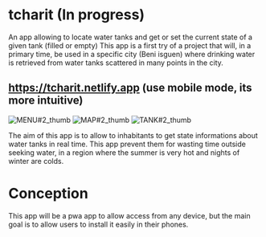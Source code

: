 # tcharit (In progress)
An app allowing to locate water tanks and get or set the current state of a given tank (filled or empty)
This app is a first try of a project that will, in a primary time, be used in a specific city (Beni isguen) where drinking water is retrieved from water tanks scattered in many points in the city.

## https://tcharit.netlify.app (use mobile mode, its more intuitive)

![MENU#2_thumb](https://github.com/user-attachments/assets/b98c238a-0933-43cc-9eb9-b658776f48d3)
![MAP#2_thumb](https://github.com/user-attachments/assets/993bf28b-8194-4fe3-be56-57cf219350cc)
![TANK#2_thumb](https://github.com/user-attachments/assets/120141ad-6724-42a6-b70c-f697d773cd3d)

The aim of this app is to allow to inhabitants to get state informations about water tanks in real time.
This app prevent them for wasting time outside seeking water, in a region where the summer is very hot and nights of winter are colds.


# Conception
This app will be a pwa app to allow access from any device, but the main goal is to allow users to install it easily in their phones.
